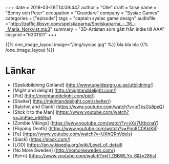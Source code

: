 +++
date = 2018-03-28T14:09:44Z
author = "Olle"
draft = false
name = "Benny och Peter"
occupation = "Grundare"
company = "Sysiac Games"
categories = ["episode"]
tags = "captain sysiac game design"
audiofile ="http://traffic.libsyn.com/spelskaparna/Spelskaparna_-_36_-_Maria_Norkvist.mp3"
summary = "3D-Artisten som gått från indie till AAA"
libsynid ="6301101"
+++

{{% one_image_layout image="/img/sysiac.jpg" %}}
bla bla bla
{{% /one_image_layout %}}
# Länkar
* [Spelutbildning Gotland] (http://www.speldesign.uu.se/utbildning/)
* [Might and delight] (http://mightanddelight.com/)
* [Pid] (http://mightanddelight.com/pid/)
* [Shelter] (http://mightanddelight.com/shelter/)
* [Ratchet and Clank] (https://www.youtube.com/watch?v=ixTksGs8pxQ)
* [Stick it to the Man] (https://www.youtube.com/watch?v=JmPae_q66Rw)
* [Zombie Vikings] (https://www.youtube.com/watch?v=vXs7UtbcnaY)
* [Flipping Death] (https://www.youtube.com/watch?v=Pnn8C0KkIK8)
* [Fe] (https://www.youtube.com/watch?v=UXhQRnVdels)
* [Slack] (https://slack.com/)
* [LOD] (https://en.wikipedia.org/wiki/Level_of_detail)
* [No More Sweden] (http://nomoresweden.com/)
* [Bjern] (https://www.youtube.com/watch?v=ITZBBWLYv-8&t=285s)
